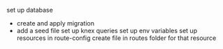 set up database
- create and apply migration
- add a seed file
set up knex queries
set up env variables
set up resources in route-config
create file in routes folder for that resource
